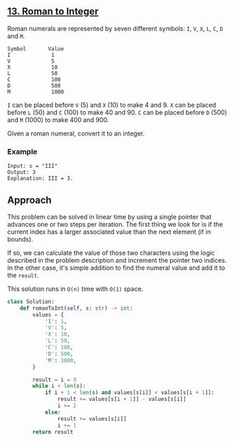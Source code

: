 ## [13. Roman to Integer](https://leetcode.com/problems/roman-to-integer/description/?envType=problem-list-v2&envId=r27zde7r)

Roman numerals are represented by seven different symbols: `I`, `V`, `X`, `L`, `C`, `D` and `M`.

```
Symbol       Value
I             1
V             5
X             10
L             50
C             100
D             500
M             1000
```

`I` can be placed before `V` (5) and `X` (10) to make 4 and 9.
`X` can be placed before `L` (50) and `C` (100) to make 40 and 90.
`C` can be placed before `D` (500) and `M` (1000) to make 400 and 900.

Given a roman numeral, convert it to an integer.

### Example

```
Input: s = "III"
Output: 3
Explanation: III = 3.
```

## Approach

This problem can be solved in linear time by using a single pointer that advances one or two steps per iteration. The first thing we look for is if the current index has a larger associated value than the next element (if in bounds).

If so, we can calculate the value of those two characters using the logic described in the problem description and increment the pointer two indices. In the other case, it's simple addition to find the numeral value and add it to the `result`.

This solution runs in `O(n)` time with `O(1)` space.

```python
class Solution:
    def romanToInt(self, s: str) -> int:
        values = {
            'I': 1,
            'V': 5,
            'X': 10,
            'L': 50,
            'C': 100,
            'D': 500,
            'M': 1000,
        }

        result = i = 0
        while i < len(s):
            if i + 1 < len(s) and values[s[i]] < values[s[i + 1]]:
                result += values[s[i + 1]] - values[s[i]]
                i += 2
            else:
                result += values[s[i]]
                i += 1
        return result
```
